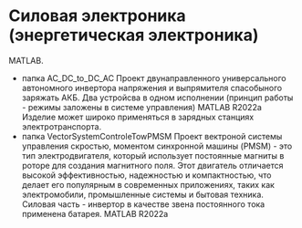# Силовая электроника (энергетическая электроника)
MATLAB.

- папка AC_DC_to_DC_AC
	Проект двунаправленного универсального автономного инвертора напряжения и выпрямителя спасобыного заряжать АКБ.
	Два устройсва в одном исполнении (принцип работы - режимы заложены в системе управления)
	MATLAB R2022a
	Изделие может широко применяться в зарядных станциях электротранспорта.
- папка VectorSystemControleTowPMSM 
	Проект вектроной системы управления скростью, моментом синхронной машины (PMSM) - это тип электродвигателя, который использует постоянные магниты в роторе для создания магнитного поля. 
	Этот двигатель отличается высокой эффективностью, надежностью и компактностью, что делает его популярным в современных приложениях, таких как электромобили, промышленные системы и бытовая техника. Силовая часть - инвертор в качестве звена постоянного тока применена батарея.
	MATLAB R2022a